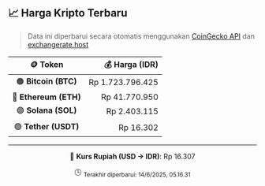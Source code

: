

<!-- HARGA_KRIPTO -->
## 📈 Harga Kripto Terbaru

> Data ini diperbarui secara otomatis menggunakan [CoinGecko API](https://www.coingecko.com/) dan [exchangerate.host](https://exchangerate.host/)

<div align="center">

| 🪙 Token | 💰 Harga (IDR) |
|:------:|---------------:|
| 🟠 **Bitcoin (BTC)**   | Rp 1.723.796.425 |
| 🔵 **Ethereum (ETH)**  | Rp 41.770.950 |
| 🟣 **Solana (SOL)**    | Rp 2.403.115 |
| 🟢 **Tether (USDT)**   | Rp 16.302 |

---

💱 **Kurs Rupiah (USD → IDR)**: Rp 16.307

🕒 <sub>Terakhir diperbarui: 14/6/2025, 05.16.31</sub>

</div>
<!-- /HARGA_KRIPTO -->